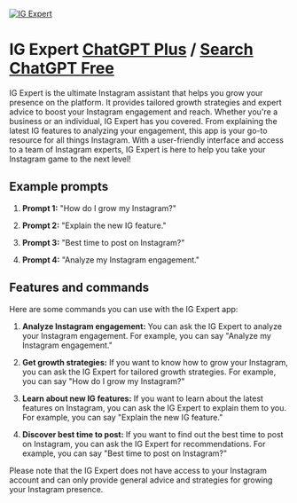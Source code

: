 
[![IG Expert](https://files.oaiusercontent.com/file-1XZw2guldwsOX1RxA0iHIAyj?se=2123-10-17T03%3A22%3A20Z&sp=r&sv=2021-08-06&sr=b&rscc=max-age%3D31536000%2C%20immutable&rscd=attachment%3B%20filename%3D211699586408_.pic.jpg&sig=9WGqpJCt5sVgfdV8Rb5Kfc%2Bun7OeeviEvUhgpyM0VL4%3D)](https://chat.openai.com/g/g-VIGshPZt5-ig-expert)

# IG Expert [ChatGPT Plus](https://chat.openai.com/g/g-VIGshPZt5-ig-expert) / [Search ChatGPT Free](https://gptcall.net/index.html#/?search=IG%20Expert)

IG Expert is the ultimate Instagram assistant that helps you grow your presence on the platform. It provides tailored growth strategies and expert advice to boost your Instagram engagement and reach. Whether you're a business or an individual, IG Expert has you covered. From explaining the latest IG features to analyzing your engagement, this app is your go-to resource for all things Instagram. With a user-friendly interface and access to a team of Instagram experts, IG Expert is here to help you take your Instagram game to the next level!

## Example prompts

1. **Prompt 1:** "How do I grow my Instagram?"

2. **Prompt 2:** "Explain the new IG feature."

3. **Prompt 3:** "Best time to post on Instagram?"

4. **Prompt 4:** "Analyze my Instagram engagement."

## Features and commands

Here are some commands you can use with the IG Expert app:

1. **Analyze Instagram engagement:** You can ask the IG Expert to analyze your Instagram engagement. For example, you can say "Analyze my Instagram engagement."

2. **Get growth strategies:** If you want to know how to grow your Instagram, you can ask the IG Expert for tailored growth strategies. For example, you can say "How do I grow my Instagram?"

3. **Learn about new IG features:** If you want to learn about the latest features on Instagram, you can ask the IG Expert to explain them to you. For example, you can say "Explain the new IG feature."

4. **Discover best time to post:** If you want to find out the best time to post on Instagram, you can ask the IG Expert for recommendations. For example, you can say "Best time to post on Instagram?"

Please note that the IG Expert does not have access to your Instagram account and can only provide general advice and strategies for growing your Instagram presence.


